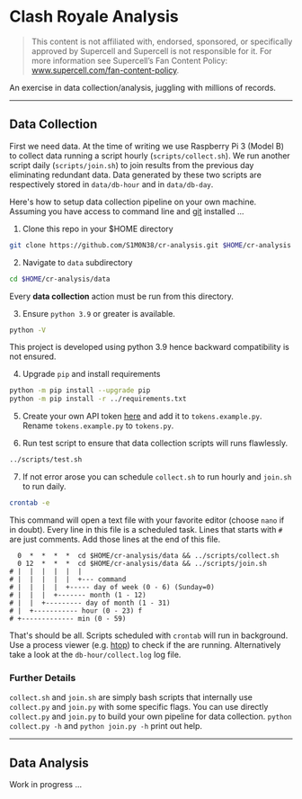 # Clash Royale Analysis 

> This content is not affiliated with, endorsed, sponsored, or specifically
> approved by Supercell and Supercell is not responsible for it. For more
> information see Supercell’s Fan Content Policy:
> www.supercell.com/fan-content-policy.

An exercise in data collection/analysis, juggling with millions of records.

-------------------------------------------------------------------------------

## Data Collection

First we need data. At the time of writing we use Raspberry Pi 3 (Model B) to
collect data running a script hourly (`scripts/collect.sh`). 
We run another script daily (`scripts/join.sh`) to join results from the
previous day eliminating redundant data. Data generated by these two scripts
are respectively stored in `data/db-hour` and in `data/db-day`.

Here's how to setup data collection pipeline on your own machine.
Assuming you have access to command line and [git](https://git-scm.com/)
installed ...

1. Clone this repo in your $HOME directory
```bash 
git clone https://github.com/S1M0N38/cr-analysis.git $HOME/cr-analysis
```

2. Navigate to `data` subdirectory 
```bash
cd $HOME/cr-analysis/data
```
Every **data collection** action must be run from this directory.

3. Ensure `python 3.9` or greater is available.
``` bash 
python -V
```
This project is developed using python 3.9 hence backward compatibility is not
ensured.

4. Upgrade `pip` and install requirements
```bash
python -m pip install --upgrade pip
python -m pip install -r ../requirements.txt
```

5. Create your own API token [here](https://developer.clashroyale.com/#/) and
   add it to `tokens.example.py`. Rename `tokens.example.py` to `tokens.py`.

6. Run test script to ensure that data collection scripts will runs flawlessly.
```bash
../scripts/test.sh
```

7. If not error arose you can schedule `collect.sh` to run hourly and `join.sh`
   to run daily.
```bash 
crontab -e
```
This command will open a text file with your favorite editor (choose `nano` if
in doubt). Every line in this file is a scheduled task. Lines that starts with
`#` are just comments. Add those lines at the end of this file.
```crontab
  0  *  *  *  *  cd $HOME/cr-analysis/data && ../scripts/collect.sh
  0 12  *  *  *  cd $HOME/cr-analysis/data && ../scripts/join.sh
# |  |  |  |  |  |
# |  |  |  |  |  +--- command
# |  |  |  |  +----- day of week (0 - 6) (Sunday=0)
# |  |  |  +------- month (1 - 12)
# |  |  +--------- day of month (1 - 31)
# |  +----------- hour (0 - 23) f
# +------------- min (0 - 59)
```
That's should be all. Scripts scheduled with `crontab` will run in background.
Use a process viewer (e.g. [htop](https://htop.dev/)) to check if the are
running. Alternatively take a look at the `db-hour/collect.log` log file.

### Further Details

`collect.sh` and `join.sh` are simply bash scripts that internally use
`collect.py` and `join.py` with some specific flags. You can use directly
`collect.py` and `join.py` to build your own pipeline for data collection.
`python collect.py -h` and `python join.py -h` print out help.

-------------------------------------------------------------------------------

## Data Analysis

Work in progress ...
